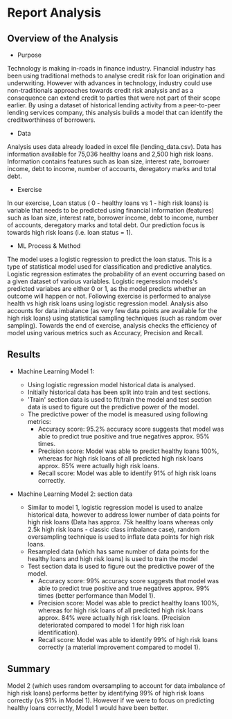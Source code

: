 # Report Analysis

## Overview of the Analysis

* Purpose

Technology is making in-roads in finance industry. Financial industry has been using traditional methods to analyse credit risk for loan origination and underwriting. However with advances in technology, industry could use non-traditionals approaches towards credit risk analysis and as a consequence can extend credit to parties that were not part of their scope earlier. By using a dataset of historical lending activity from a peer-to-peer lending services company, this analysis builds a model that can identify the creditworthiness of borrowers. 

* Data

Analysis uses data already loaded in excel file (lending_data.csv).  Data has information available for 75,036 healthy loans and 2,500 high risk loans. Information contains features such as loan size, interest rate, borrower income, debt to income, number of accounts, deregatory marks and total debt.

* Exercise

In our exercise, Loan status ( 0 - healthy loans  vs 1 - high risk loans) is variable that needs to be predicted using financial information (features) such as loan size, interest rate, borrower income, debt to income, number of accounts, deregatory marks and total debt. Our prediction focus is towards high risk loans (i.e. loan status = 1).

* ML Process & Method

The model uses a logistic regression to predict the loan status. This is a type of statistical model used for classification and predictive analytics. Logistic regression estimates the probability of an event occurring based on a given dataset of various variables. Logistic regeression models's predicted variabes are either 0 or 1, as the model predicts whether an outcome will happen or not. Following exercise is performed to analyse health vs high risk loans using logistic regression model. Analysis also accounts for data imbalance (as very few data points are available for the high risk loans) using statistical sampling techniques (such as random over sampling). Towards the end of exercise, analysis checks the efficiency of model using various metrics such as Accuracy, Precision and Recall.


## Results

* Machine Learning Model 1:
  * Using logistic regression model historical data is analysed. 
  * Initially historical data has been split into train and test sections. 
  * 'Train' section data is used to fit/train the model and test section data is used to figure out the predictive power of the model.
  * The predictive power of the model is measured using following metrics:
      * Accuracy score: 95.2% accuracy score suggests that model was able to predict true positive and true negatives approx. 95% times.
      * Precision score: Model was able to predict healthy loans 100%, whereas for high risk loans of all predicted high risk loans approx. 85% were actually high risk loans.
      * Recall score: Model was able to identify 91% of high risk loans correctly. 



* Machine Learning Model 2: section data 
  * Similar to model 1, logistic regression model is used to analze historical data, however to address lower number of data points for high risk loans (Data has approx. 75k healthy loans whereas only 2.5k high risk loans - classic class imbalance case), random oversampling technique is used to inflate data points for high risk loans.
  * Resampled data (which has same number of data points for the healthy loans and high risk loans) is used to train the model
  * Test section data is used to figure out the predictive power of the model.
      * Accuracy score: 99% accuracy score suggests that model was able to predict true positive and true negatives approx. 99% times (better performance than Model 1).
      * Precision score: Model was able to predict healthy loans 100%, whereas for high risk loans of all predicted high risk loans approx. 84% were actually high risk loans. (Precision deteriorated compared to model 1 for high risk loan identification).
      * Recall score: Model was able to identify 99% of high risk loans correctly (a material improvement compared to model 1). 

## Summary

Model 2 (which uses random oversampling to account for data imbalance of high risk loans) performs better by identifying 99% of high risk loans correctly (vs 91% in Model 1). However if we were to focus on predicting healthy loans correctly, Model 1 would have been better.
